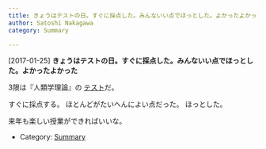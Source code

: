 ```yaml
---
title: きょうはテストの日。すぐに採点した。みんないい点でほっとした。よかったよかった
author: Satoshi Nakagawa
category: Summary

---
```


[2017-01-25] **きょうはテストの日。すぐに採点した。みんないい点でほっとした。よかったよかった** 

 3限は『人類学理論』の
[テスト](/~satoshi/anthrop/class/aesthetics/Memo/exam-2016.html)だ。

 すぐに採点する。
ほとんどがたいへんによい点だった。
ほっとした。

 来年も楽しい授業ができればいいな。

- Category: [Summary](https://merapano.github.io/categories.html#Summary)

